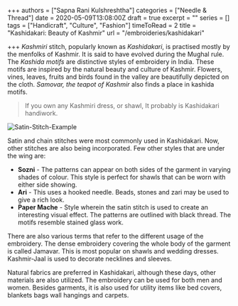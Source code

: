 +++
authors = ["Sapna Rani Kulshreshtha"]
categories = ["Needle & Thread"]
date = 2020-05-09T13:08:00Z
draft = true
excerpt = ""
series = []
tags = ["Handicraft", "Culture", "Fashion"]
timeToRead = 2
title = "Kashidakari: Beauty of Kashmir"
url = "/embroideries/kashidakari"

+++
_Kashmiri_ stitch, popularly known as _Kashidakari_, is practised mostly by the menfolks of Kashmir. It is said to have evolved during the Mughal rule. The _Kashida motifs_ are distinctive styles of embroidery in India. These motifs are inspired by the natural beauty and culture of Kashmir. Flowers, vines, leaves, fruits and birds found in the valley are beautifully depicted on the cloth. _Samovar, the teapot of Kashmir_ also finds a place in kashida motifs.

> If you own any Kashmiri dress, or shawl, It probably is Kashidakari handiwork.

![Satin-Stitch-Example](/images/Satin-Stitch.png "Satin-Stitch-Example")

Satin and chain stitches were most commonly used in Kashidakari. Now, other stitches are also being incorporated. Few other styles that are under the wing are:

* **Sozni** - The patterns can appear on both sides of the garment in varying shades of colour. This style is perfect for shawls that can be worn with either side showing.
* **Ari** - This uses a hooked needle. Beads, stones and zari may be used to give a rich look.
* **Paper Mache** - Style wherein the satin stitch is used to create an interesting visual effect. The patterns are outlined with black thread. The motifs resemble stained glass work.

There are also various terms that refer to the different usage of the embroidery. The dense embroidery covering the whole body of the garment is called Jamavar. This is most popular on shawls and wedding dresses. Kashmir-Jaal is used to decorate necklines and sleeves.

Natural fabrics are preferred in Kashidakari, although these days, other materials are also utilized. The embroidery can be used for both men and women. Besides garments, it is also used for utility items like bed covers, blankets bags wall hangings and carpets. 